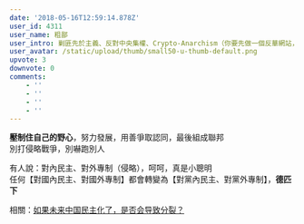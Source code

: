 ```yaml
---
date: '2018-05-16T12:59:14.878Z'
user_id: 4311
user_name: 粗鄙
user_intro: 剿匪先於主義、反對中央集權、Crypto-Anarchism（你要先做一個反華網站，然後再把它賣給共產黨）
user_avatar: /static/upload/thumb/small50-u-thumb-default.png
upvote: 3
downvote: 0
comments:
    - ''
    - ''
    - ''
    - ''
---
```


**壓制住自己的野心**，努力發展，用善爭取認同，最後組成聯邦  
別打侵略戰爭，別嚇跑別人

有人說：對內民主、對外專制（侵略），呵呵，真是小聰明  
任何【對國內民主、對國外專制】都會轉變為【對黨內民主、對黨外專制】，**德匹下**

相關：[如果未来中国民主化了，是否会导致分裂？](https://pincongbackup.github.io/p/79104/?s=79386)
